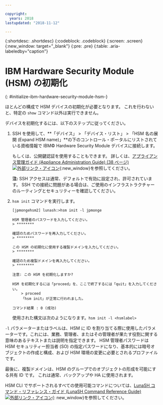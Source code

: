 ```yaml
---

copyright:
  years: 2018
lastupdated: "2018-11-12"

---
```


{:shortdesc: .shortdesc}
{:codeblock: .codeblock}
{:screen: .screen}
{:new_window: target="_blank"}
{:pre: .pre}
{:table: .aria-labeledby="caption"}

# IBM Hardware Security Module (HSM) の初期化
{: #initialize-ibm-hardware-security-module-hsm-}

ほとんどの構成で HSM デバイスの初期化が必要となります。 これを行わないと、特定の `show` コマンド以外は実行できません。

デバイスを初期化するには、以下のステップに従ってください。

1.	SSH を使用して、**「デバイス」 > 「デバイス・リスト」 > 「HSM 名の展開 (Expand HSM name)」**の下のコントロール・ポータルにリストされている資格情報で IBM© Hardware Security Module デバイスに接続します。

	もしくは、公開鍵認証を使用することもできます。 詳しくは、[アプライアンス管理ガイド (Appliance Administration Guide) (38 ページ) ![外部リンク・アイコン](../../icons/launch-glyph.svg "外部リンク・アイコン")](https://public.dhe.ibm.com/cloud/bluemix/network/vpx/appliance_administration_guide.pdf){:new_window}を参照してください。

	**注:** SSH アクセスは通常、デフォルトで有効に設定され、許可されています。 SSH での接続に問題がある場合は、ご使用のインフラストラクチャーのルーティングとセキュリティーを確認してください。

2. `hsm init` コマンドを実行します。

	```
	[jpmongehsm2] lunash:>hsm init -l jpmonge

	HSM 管理者のパスワードを入力してください。
	> ********

	確認のためパスワードを再入力してください。
	> ********

	この HSM の初期化に使用する複製ドメインを入力してください。
	> ********

	確認のため複製ドメインを再入力してください。
	> ********

	注意: この HSM を初期化しますか?

	HSM を初期化するには「proceed」を、ここで終了するには「quit」を入力してください。
		> proceed
		「hsm init」が正常に行われました。

	コマンド結果 : 0 (成功)
  	```

	使用された構文は次のようになります。`hsm init -l <hsmlabel>`

`-l` パラメーターまたはラベルは、HSM に ID を割り当てる際に使用したパラメーターです。これには、業務、管理者、またはその管理者が果たす役割に関する意味のあるテキストまたは説明を指定できます。 HSM 管理者パスワードは HSM セキュリティー担当者 (SO) の指定パスワードになり、基本的には暗号オブジェクトの作成と構成、および HSM 環境の変更に必要とされるプロファイルです。

最後に、複製ドメインは、HSM のグループでのオブジェクトの形成を可能にする共有 ID です。 これは通常、バックアップや HA に使用されます。

HSM CLI でサポートされるすべての使用可能コマンドについては、[LunaSH コマンド・リファレンス・ガイド (LunaSH Command Reference Guide) ![外部リンク・アイコン](../../icons/launch-glyph.svg "外部リンク・アイコン")](https://public.dhe.ibm.com/cloud/bluemix/network/vpx/lunash_command_reference_guide.pdf){: new_window}を参照してください。
